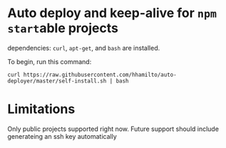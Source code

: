 # Auto deploy and keep-alive for `npm start`able projects

dependencies: `curl`, `apt-get`, and `bash` are installed.

To begin, run this command:

    curl https://raw.githubusercontent.com/hhamilto/auto-deployer/master/self-install.sh | bash


# Limitations
Only public projects supported right now. Future support should include generateing an ssh key automatically